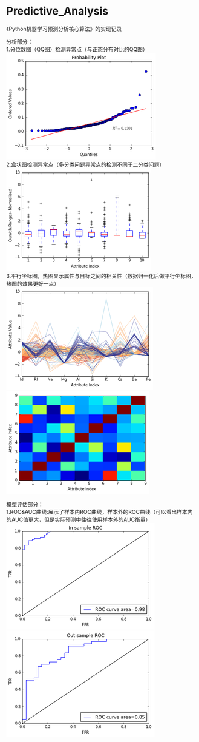 # Predictive_Analysis
《Python机器学习预测分析核心算法》的实现记录</br>

分析部分：</br>
1.分位数图（QQ图）检测异常点（与正态分布对比的QQ图）</br>
![image](https://github.com/mjDelta/Predictive_Analysis/blob/master/imgs/QQPlot.png)</br>
2.盒状图检测异常点（多分类问题异常点的检测不同于二分类问题）</br>
![image](https://github.com/mjDelta/Predictive_Analysis/blob/master/imgs/boxPlot.png)</br>
3.平行坐标图，热图显示属性与目标之间的相关性（数据归一化后做平行坐标图，热图的效果更好一点）</br>
![image](https://github.com/mjDelta/Predictive_Analysis/blob/master/imgs/parallePlot.png)
![image](https://github.com/mjDelta/Predictive_Analysis/blob/master/imgs/heatPlot.png)</br>

模型评估部分：</br>
1.ROC&AUC曲线:展示了样本内ROC曲线，样本外的ROC曲线（可以看出样本内的AUC值更大，但是实际预测中往往使用样本外的AUC衡量）</br>
![image](https://github.com/mjDelta/Predictive_Analysis/blob/master/imgs/auc_insample.png)
![image](https://github.com/mjDelta/Predictive_Analysis/blob/master/imgs/auc_outsample.png)</br>

